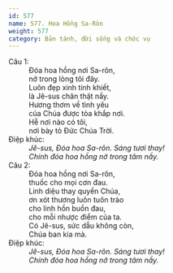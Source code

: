 ```yaml
---
id: 577
name: 577. Hoa Hồng Sa-Rôn
weight: 577
category: Bản tánh, đời sống và chức vụ
---
```

<dl><dt>Câu 1:</dt><dd data-verse="1"> Đóa hoa hồng nơi Sa-rôn, <br/>nở trong lòng tôi đây. <br/>Luôn đẹp xinh tinh khiết, <br/>là Jê-sus chân thật nầy. <br/>Hương thơm về tình yêu <br/>của Chúa được tỏa khắp nơi. <br/>Hễ nơi nào có tôi, <br/>nơi bày tỏ Đức Chúa Trời. </dd><dt>Điệp khúc:</dt><dd data-chorus="1"><em>Jê-sus, Đóa hoa Sa-rôn. Sáng tươi thay! <br/>Chính đóa hoa hồng nở trong tâm nầy. </em></dd><dt>Câu 2:</dt><dd data-verse="2">Đóa hoa hồng nơi Sa-rôn, <br/>thuốc cho mọi cơn đau. <br/>Linh diệu thay quyền Chúa, <br/>ơn xót thương luôn tuôn trào <br/>cho linh hồn buồn đau, <br/>cho mỗi nhược điểm của ta. <br/>Có Jê-sus, sức dẫu không còn, <br/>Chúa ban kia mà. </dd><dt>Điệp khúc:</dt><dd data-chorus="1"><em>Jê-sus, Đóa hoa Sa-rôn. Sáng tươi thay! <br/>Chính đóa hoa hồng nở trong tâm nầy. </em></dd></dl>
